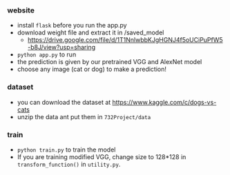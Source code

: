 ### website
- install `flask` before you run the app.py
- download weight file and extract it in /saved_model
  - https://drive.google.com/file/d/1T1NnlwbbKJgHGNJ4f5oUCiPuPfW5-b8J/view?usp=sharing
- `python app.py` to run
- the prediction is given by our pretrained VGG and AlexNet model
- choose any image (cat or dog) to make a prediction!
    
### dataset
- you can download the dataset at <https://www.kaggle.com/c/dogs-vs-cats>
- unzip the data ant put them in `732Project/data`

### train
- `python train.py` to train the model
- If you are training modified VGG, change size to 128*128 in `transform_function()` in `utility.py`.



